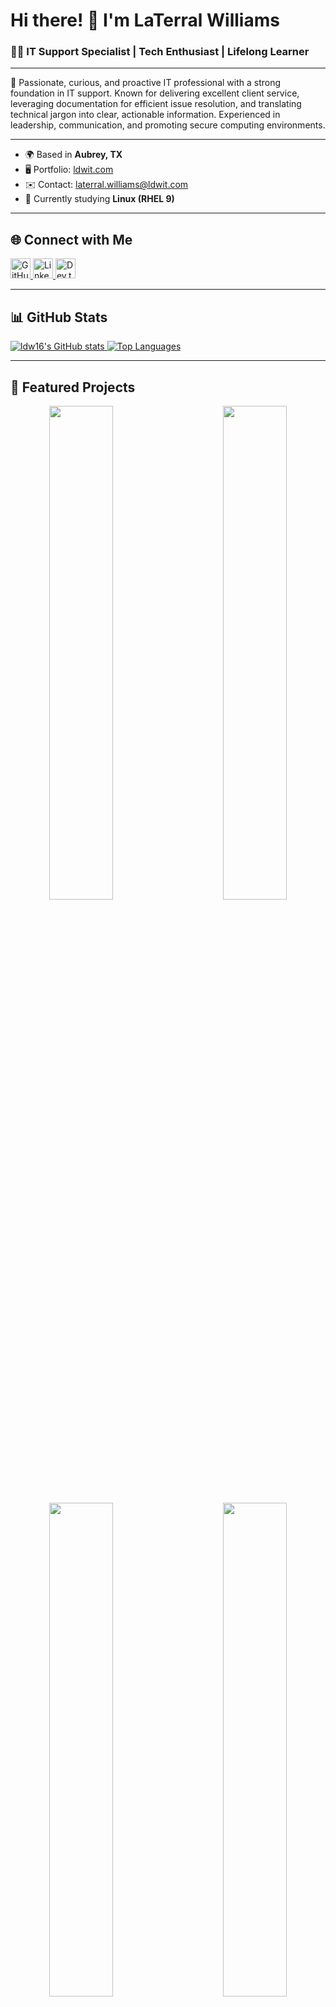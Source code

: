 
# Hi there! 👋 I'm LaTerral Williams

### 👨‍💻 IT Support Specialist | Tech Enthusiast | Lifelong Learner

---

🎯 Passionate, curious, and proactive IT professional with a strong foundation in IT support. Known for delivering excellent client service, leveraging documentation for efficient issue resolution, and translating technical jargon into clear, actionable information. Experienced in leadership, communication, and promoting secure computing environments.

---

- 🌍 Based in **Aubrey, TX**
- 🖥️ Portfolio: [ldwit.com](http://www.ldwit.com)
- ✉️ Contact: [laterral.williams@ldwit.com](mailto:laterral.williams@ldwit.com)
- 🧠 Currently studying **Linux (RHEL 9)**

---

## 🌐 Connect with Me

<p align="left">
  <a href="https://github.com/ldw16" target="_blank" rel="noreferrer">
    <img src="https://upload.wikimedia.org/wikipedia/commons/a/ae/Github-desktop-logo-symbol.svg" width="32" height="32" alt="GitHub" />
  </a>
  <a href="https://www.linkedin.com/in/ltwilliams-tech" target="_blank" rel="noreferrer">
    <img src="https://upload.wikimedia.org/wikipedia/commons/8/81/LinkedIn_icon.svg" width="32" height="32" alt="LinkedIn" />
  </a>
  <a href="https://dev.to/ldwit" target="_blank" rel="noreferrer">
    <img src="https://d2fltix0v2e0sb.cloudfront.net/dev-rainbow.svg" width="32" height="32" alt="Dev.to" />
  </a>
</p>

---

## 📊 GitHub Stats

<a href="https://github.com/ldw16">
  <img src="https://github-readme-stats.vercel.app/api?username=ldw16&show_icons=true&count_private=true&title_color=0891b2&text_color=ffffff&icon_color=0891b2&bg_color=1c1917&hide_border=true" alt="ldw16's GitHub stats" />
</a>

<a href="https://github.com/ldw16">
  <img src="https://github-readme-stats.vercel.app/api/top-langs/?username=ldw16&langs_count=10&title_color=0891b2&text_color=ffffff&icon_color=0891b2&bg_color=1c1917&hide_border=true&locale=en&custom_title=Top%20Languages" alt="Top Languages" />
</a>

---

## 📌 Featured Projects

<div align="center">
  <a href="https://github.com/ldw16/GameDayScheduleAPI">
    <img align="left" width="45%" src="https://github-readme-stats.vercel.app/api/pin/?username=ldw16&repo=GameDayScheduleAPI&title_color=0891b2&text_color=ffffff&icon_color=0891b2&bg_color=1c1917&hide_border=true" />
  </a>
  <a href="https://github.com/ldw16/GameDayNotificationApp">
    <img align="right" width="45%" src="https://github-readme-stats.vercel.app/api/pin/?username=ldw16&repo=GameDayNotificationApp&title_color=0891b2&text_color=ffffff&icon_color=0891b2&bg_color=1c1917&hide_border=true" />
  </a>
</div>

<br/><br/><br/><br/><br/>

<div align="center">
  <a href="https://github.com/ldw16/NFLDataLake">
    <img align="left" width="45%" src="https://github-readme-stats.vercel.app/api/pin/?username=ldw16&repo=NFLDataLake&title_color=0891b2&text_color=ffffff&icon_color=0891b2&bg_color=1c1917&hide_border=true" />
  </a>
  <a href="https://github.com/ldw16/WeatherDashboardDemo">
    <img align="right" width="45%" src="https://github-readme-stats.vercel.app/api/pin/?username=ldw16&repo=WeatherDashboardDemo&title_color=0891b2&text_color=ffffff&icon_color=0891b2&bg_color=1c1917&hide_border=true" />
  </a>
</div>
